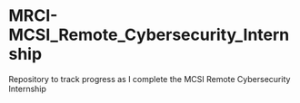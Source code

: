 # MRCI-MCSI_Remote_Cybersecurity_Internship
Repository to track progress as I complete the MCSI Remote Cybersecurity Internship
